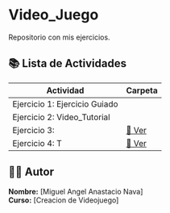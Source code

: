 # Video_Juego

Repositorio con mis ejercicios.

## 📚 Lista de Actividades

| Actividad | Carpeta |
|-----------|---------|
| Ejercicio 1: Ejercicio Guiado | | [📁 Ver](./ejercicio-2) ||
| Ejercicio 2:  Video_Tutorial | |[📁 Ver](./ejercicio-1)||
| Ejercicio 3:  | [📁 Ver](./ejercicio-3) |
| Ejercicio 4: T | [📁 Ver](./ejercicio-4) |

## 👨‍💻 Autor

**Nombre:** [Miguel Angel Anastacio Nava]  
**Curso:** [Creacion de Videojuego]
